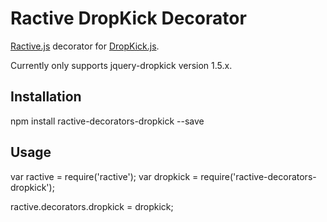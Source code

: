 Ractive DropKick Decorator
==========================

[Ractive.js](http://www.ractivejs.org/) decorator for [DropKick.js](https://github.com/Robdel12/DropKick).

Currently only supports jquery-dropkick version 1.5.x.

Installation
------------

npm install ractive-decorators-dropkick --save

Usage
-----

var ractive = require('ractive');
var dropkick = require('ractive-decorators-dropkick');

ractive.decorators.dropkick = dropkick;
